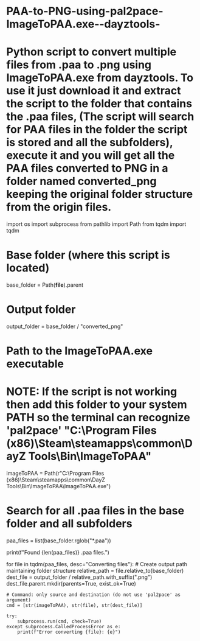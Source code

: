 # PAA-to-PNG-using-pal2pace-ImageToPAA.exe--dayztools-
# Python script to convert multiple files from .paa to .png using ImageToPAA.exe from dayztools. To use it just download it and extract the script to the folder that contains the .paa files, (The script will search for PAA files in the folder the script is stored and all the subfolders), execute it and you will get all the PAA files converted to PNG in a folder named converted_png keeping the original folder structure from the origin files.

import os
import subprocess
from pathlib import Path
from tqdm import tqdm

# Base folder (where this script is located)
base_folder = Path(__file__).parent

# Output folder
output_folder = base_folder / "converted_png"

# Path to the ImageToPAA.exe executable
# NOTE: If the script is not working then add this folder to your system PATH so the terminal can recognize 'pal2pace' "C:\Program Files (x86)\Steam\steamapps\common\DayZ Tools\Bin\ImageToPAA"
imageToPAA = Path(r"C:\Program Files (x86)\Steam\steamapps\common\DayZ Tools\Bin\ImageToPAA\ImageToPAA.exe")

# Search for all .paa files in the base folder and all subfolders
paa_files = list(base_folder.rglob("*.paa"))

print(f"Found {len(paa_files)} .paa files.")

for file in tqdm(paa_files, desc="Converting files"):
    # Create output path maintaining folder structure
    relative_path = file.relative_to(base_folder)
    dest_file = output_folder / relative_path.with_suffix(".png")
    dest_file.parent.mkdir(parents=True, exist_ok=True)

    # Command: only source and destination (do not use 'pal2pace' as argument)
    cmd = [str(imageToPAA), str(file), str(dest_file)]

    try:
        subprocess.run(cmd, check=True)
    except subprocess.CalledProcessError as e:
        print(f"Error converting {file}: {e}")

